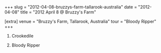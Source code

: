 +++
slug = "2012-04-08-bruzzys-farm-tallarook-australia"
date = "2012-04-08"
title = "2012 April 8 @ Bruzzy's Farm"

[extra]
venue = "Bruzzy's Farm, Tallarook, Australia"
tour = "Bloody Ripper"
+++


 1. Crookedile

 2. Bloody Ripper


